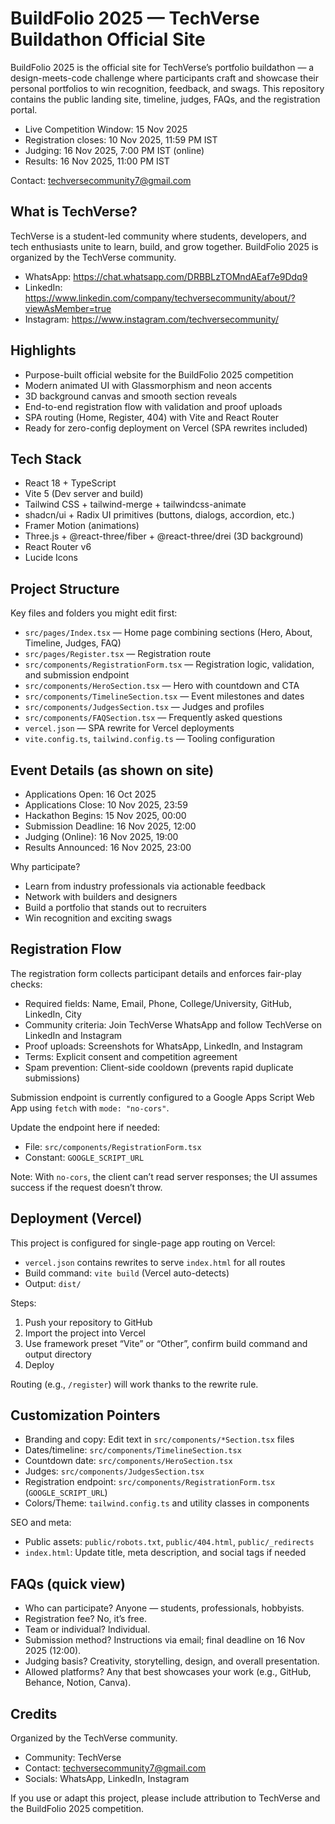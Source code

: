 # BuildFolio 2025 — TechVerse Buildathon Official Site

BuildFolio 2025 is the official site for TechVerse’s portfolio buildathon — a design-meets-code challenge where participants craft and showcase their personal portfolios to win recognition, feedback, and swags. This repository contains the public landing site, timeline, judges, FAQs, and the registration portal.

- Live Competition Window: 15 Nov 2025
- Registration closes: 10 Nov 2025, 11:59 PM IST
- Judging: 16 Nov 2025, 7:00 PM IST (online)
- Results: 16 Nov 2025, 11:00 PM IST

Contact: techversecommunity7@gmail.com


## What is TechVerse?

TechVerse is a student-led community where students, developers, and tech enthusiasts unite to learn, build, and grow together. BuildFolio 2025 is organized by the TechVerse community.

- WhatsApp: https://chat.whatsapp.com/DRBBLzTOMndAEaf7e9Ddq9
- LinkedIn: https://www.linkedin.com/company/techversecommunity/about/?viewAsMember=true
- Instagram: https://www.instagram.com/techversecommunity/


## Highlights

- Purpose-built official website for the BuildFolio 2025 competition
- Modern animated UI with Glassmorphism and neon accents
- 3D background canvas and smooth section reveals
- End-to-end registration flow with validation and proof uploads
- SPA routing (Home, Register, 404) with Vite and React Router
- Ready for zero-config deployment on Vercel (SPA rewrites included)


## Tech Stack

- React 18 + TypeScript
- Vite 5 (Dev server and build)
- Tailwind CSS + tailwind-merge + tailwindcss-animate
- shadcn/ui + Radix UI primitives (buttons, dialogs, accordion, etc.)
- Framer Motion (animations)
- Three.js + @react-three/fiber + @react-three/drei (3D background)
- React Router v6
- Lucide Icons


## Project Structure

Key files and folders you might edit first:

- `src/pages/Index.tsx` — Home page combining sections (Hero, About, Timeline, Judges, FAQ)
- `src/pages/Register.tsx` — Registration route
- `src/components/RegistrationForm.tsx` — Registration logic, validation, and submission endpoint
- `src/components/HeroSection.tsx` — Hero with countdown and CTA
- `src/components/TimelineSection.tsx` — Event milestones and dates
- `src/components/JudgesSection.tsx` — Judges and profiles
- `src/components/FAQSection.tsx` — Frequently asked questions
- `vercel.json` — SPA rewrite for Vercel deployments
- `vite.config.ts`, `tailwind.config.ts` — Tooling configuration


## Event Details (as shown on site)

- Applications Open: 16 Oct 2025
- Applications Close: 10 Nov 2025, 23:59
- Hackathon Begins: 15 Nov 2025, 00:00
- Submission Deadline: 16 Nov 2025, 12:00
- Judging (Online): 16 Nov 2025, 19:00
- Results Announced: 16 Nov 2025, 23:00

Why participate?

- Learn from industry professionals via actionable feedback
- Network with builders and designers
- Build a portfolio that stands out to recruiters
- Win recognition and exciting swags


## Registration Flow

The registration form collects participant details and enforces fair-play checks:

- Required fields: Name, Email, Phone, College/University, GitHub, LinkedIn, City
- Community criteria: Join TechVerse WhatsApp and follow TechVerse on LinkedIn and Instagram
- Proof uploads: Screenshots for WhatsApp, LinkedIn, and Instagram
- Terms: Explicit consent and competition agreement
- Spam prevention: Client-side cooldown (prevents rapid duplicate submissions)

Submission endpoint is currently configured to a Google Apps Script Web App using `fetch` with `mode: "no-cors"`.

Update the endpoint here if needed:
- File: `src/components/RegistrationForm.tsx`
- Constant: `GOOGLE_SCRIPT_URL`

Note: With `no-cors`, the client can’t read server responses; the UI assumes success if the request doesn’t throw.

## Deployment (Vercel)

This project is configured for single-page app routing on Vercel:

- `vercel.json` contains rewrites to serve `index.html` for all routes
- Build command: `vite build` (Vercel auto-detects)
- Output: `dist/`

Steps:
1) Push your repository to GitHub
2) Import the project into Vercel
3) Use framework preset “Vite” or “Other”, confirm build command and output directory
4) Deploy

Routing (e.g., `/register`) will work thanks to the rewrite rule.


## Customization Pointers

- Branding and copy: Edit text in `src/components/*Section.tsx` files
- Dates/timeline: `src/components/TimelineSection.tsx`
- Countdown date: `src/components/HeroSection.tsx`
- Judges: `src/components/JudgesSection.tsx`
- Registration endpoint: `src/components/RegistrationForm.tsx` (`GOOGLE_SCRIPT_URL`)
- Colors/Theme: `tailwind.config.ts` and utility classes in components

SEO and meta:
- Public assets: `public/robots.txt`, `public/404.html`, `public/_redirects`
- `index.html`: Update title, meta description, and social tags if needed


## FAQs (quick view)

- Who can participate? Anyone — students, professionals, hobbyists.
- Registration fee? No, it’s free.
- Team or individual? Individual.
- Submission method? Instructions via email; final deadline on 16 Nov 2025 (12:00).
- Judging basis? Creativity, storytelling, design, and overall presentation.
- Allowed platforms? Any that best showcases your work (e.g., GitHub, Behance, Notion, Canva).


## Credits

Organized by the TechVerse community.
- Community: TechVerse
- Contact: techversecommunity7@gmail.com
- Socials: WhatsApp, LinkedIn, Instagram

If you use or adapt this project, please include attribution to TechVerse and the BuildFolio 2025 competition.

